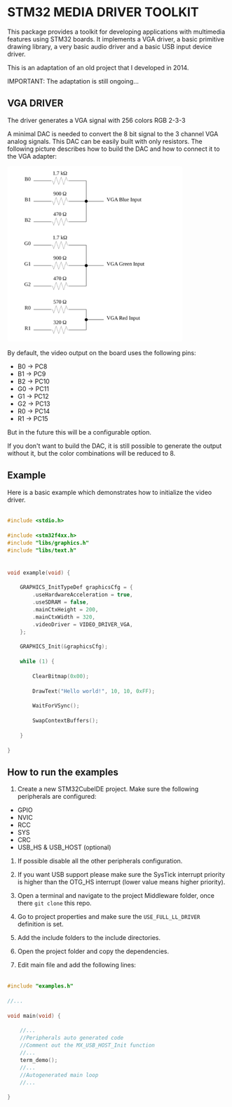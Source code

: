 # STM32 MEDIA DRIVER TOOLKIT

This package provides a toolkit for developing applications with multimedia features using STM32 boards.
It implements a VGA driver, a basic primitive drawing library, a very basic audio driver and a basic USB input device driver.

This is an adaptation of an old project that I developed in 2014.

IMPORTANT: The adaptation is still ongoing...

## VGA DRIVER

The driver generates a VGA signal with 256 colors RGB 2-3-3

A minimal DAC is needed to convert the 8 bit signal to the 3 channel VGA analog signals. This DAC can be easily built with only resistors.
The following picture describes how to build the DAC and how to connect it to the VGA adapter:

<img alt="DAC circuit schematics" src="./docs/dac-schematics.svg" width="400" style=" border-radius: 5px">

By default, the video output on the board uses the following pins:

- B0 -> PC8
- B1 -> PC9
- B2 -> PC10
- G0 -> PC11
- G1 -> PC12
- G2 -> PC13
- R0 -> PC14
- R1 -> PC15

But in the future this will be a configurable option.

If you don't want to build the DAC, it is still possible to generate the output without it, but the color combinations will be reduced to 8.

## Example

Here is a basic example which demonstrates how to initialize the video driver.

```c

#include <stdio.h>

#include <stm32f4xx.h>
#include "libs/graphics.h"
#include "libs/text.h"


void example(void) {

    GRAPHICS_InitTypeDef graphicsCfg = {
        .useHardwareAcceleration = true,
        .useSDRAM = false,
        .mainCtxHeight = 200,
        .mainCtxWidth = 320,
        .videoDriver = VIDEO_DRIVER_VGA,
    };

    GRAPHICS_Init(&graphicsCfg);

    while (1) {

        ClearBitmap(0x00);
        
        DrawText("Hello world!", 10, 10, 0xFF);
        
        WaitForVSync();
        
        SwapContextBuffers();

    }

}

```

## How to run the examples

1. Create a new STM32CubeIDE project. Make sure the following peripherals are configured:

- GPIO
- NVIC
- RCC
- SYS
- CRC
- USB_HS & USB_HOST (optional)

1. If possible disable all the other peripherals configuration.

1. If you want USB support please make sure the SysTick interrupt priority is higher than the OTG_HS interrupt (lower value means higher priority).

1. Open a terminal and navigate to the project Middleware folder, once there `git clone` this repo.

1. Go to project properties and make sure the `USE_FULL_LL_DRIVER` definition is set.

1. Add the include folders to the include directories.

1. Open the project folder and copy the dependencies.

1. Edit main file and add the following lines:

```c

#include "examples.h"

//...

void main(void) {

    //...
    //Peripherals auto generated code
    //Comment out the MX_USB_HOST_Init function
    //...
    term_demo();
    //...
    //Autogenerated main loop
    //...
    
}

```

